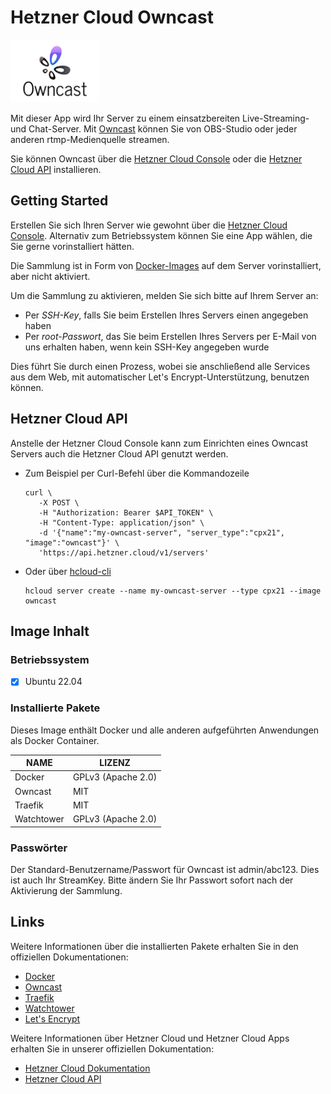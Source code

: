 # Hetzner Cloud Owncast

<img src="images/owncast-logo.png" height="100px">

Mit dieser App wird Ihr Server zu einem einsatzbereiten Live-Streaming- und Chat-Server. Mit [Owncast](https://owncast.online/) können Sie von OBS-Studio oder jeder anderen rtmp-Medienquelle streamen.

Sie können Owncast über die [Hetzner Cloud Console](https://console.hetzner.cloud) oder die [Hetzner Cloud API](https://docs.hetzner.cloud/#servers-create-a-server) installieren.

## Getting Started

Erstellen Sie sich Ihren Server wie gewohnt über die [Hetzner Cloud Console](https://console.hetzner.cloud). Alternativ zum Betriebssystem können Sie eine App wählen, die Sie gerne vorinstalliert hätten.

Die Sammlung ist in Form von [Docker-Images](https://www.docker.com/) auf dem Server vorinstalliert, aber nicht aktiviert.

Um die Sammlung zu aktivieren, melden Sie sich bitte auf Ihrem Server an:

- Per _SSH-Key_, falls Sie beim Erstellen Ihres Servers einen angegeben haben
- Per _root-Passwort_, das Sie beim Erstellen Ihres Servers per E-Mail von uns erhalten haben, wenn kein SSH-Key angegeben wurde

Dies führt Sie durch einen Prozess, wobei sie anschließend alle Services aus dem Web, mit automatischer Let's Encrypt-Unterstützung, benutzen können.

## Hetzner Cloud API

Anstelle der Hetzner Cloud Console kann zum Einrichten eines Owncast Servers auch die Hetzner Cloud API genutzt werden.

- Zum Beispiel per Curl-Befehl über die Kommandozeile

  ```
  curl \
     -X POST \
     -H "Authorization: Bearer $API_TOKEN" \
     -H "Content-Type: application/json" \
     -d '{"name":"my-owncast-server", "server_type":"cpx21", "image":"owncast"}' \
     'https://api.hetzner.cloud/v1/servers'
  ```

- Oder über [hcloud-cli](https://github.com/hetznercloud/cli)

  ```
  hcloud server create --name my-owncast-server --type cpx21 --image owncast
  ```

## Image Inhalt

### Betriebssystem

- [x] Ubuntu 22.04

### Installierte Pakete

Dieses Image enthält Docker und alle anderen aufgeführten Anwendungen als Docker Container.

| NAME       | LIZENZ             |
| ---------- | ------------------ |
| Docker     | GPLv3 (Apache 2.0) |
| Owncast    | MIT                |
| Traefik    | MIT                |
| Watchtower | GPLv3 (Apache 2.0) |

### Passwörter

Der Standard-Benutzername/Passwort für Owncast ist admin/abc123. Dies ist auch Ihr StreamKey.
Bitte ändern Sie Ihr Passwort sofort nach der Aktivierung der Sammlung.

## Links

Weitere Informationen über die installierten Pakete erhalten Sie in den offiziellen Dokumentationen:

- [Docker](https://www.docker.com/)
- [Owncast](https://github.com/owncast/owncast/)
- [Traefik](https://github.com/traefik/traefik/)
- [Watchtower](https://containrrr.dev/watchtower/)
- [Let's Encrypt](https://letsencrypt.org/de/docs/)

Weitere Informationen über Hetzner Cloud und Hetzner Cloud Apps erhalten Sie in unserer offiziellen Dokumentation:

- [Hetzner Cloud Dokumentation](https://docs.hetzner.com/de/cloud/)
- [Hetzner Cloud API](https://docs.hetzner.cloud/)
